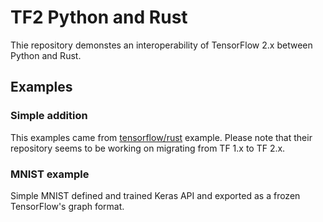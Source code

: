 # TF2 Python and Rust

Thie repository demonstes an interoperability of TensorFlow 2.x between Python and Rust.

## Examples

### Simple addition

This examples came from [tensorflow/rust](https://github.com/tensorflow/rust) example. Please note that their repository seems to be working on migrating from TF 1.x to TF 2.x.

### MNIST example

Simple MNIST defined and trained Keras API and exported as a frozen TensorFlow's graph format.